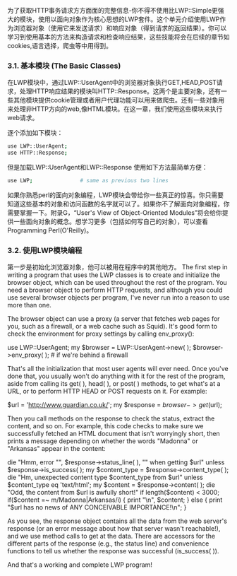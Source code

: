 
为了获取HTTP事务请求方方面面的完整信息-你不得不使用比LWP::Simple更强大的模块，使用以面向对象作为核心思想的LWP套件。这个单元介绍使用LWP作为浏览器对象（使用它来发送请求）和响应对象（得到请求的返回结果）。你可以学习到使用基本的方法来构造请求和检查响应结果，这些技能将会在后续的章节如cookies,语言选择，爬虫等中用得到。

### 3.1. 基本模块 (The Basic Classes)

在LWP模块中，通过LWP::UserAgent中的浏览器对象执行GET,HEAD,POST请求，处理HTTP响应结果的模块叫HTTP::Response。这两个是主要对象，还有一些其他模块提供cookie管理或者用户代理功能可以用来做爬虫。还有一些对象用来处理非HTTP方向的web,像HTML模块。在这一章，我们使用这些模块来执行web请求。

逐个添加如下模块：
```sh
use LWP::UserAgent;
use HTTP::Response;
```
但是加载LWP::UserAgent和LWP::Response 使用如下方法最简单方便：
```sh
use LWP;               # same as previous two lines
```

如果你熟悉perl的面向对象编程，LWP模块会带给你一些真正的惊喜。你只需要知道这些基本的对象和访问函数的名字就可以了。如果你不了解面向对象编程，你需要掌握一下。附录G，“User's View of Object-Oriented Modules”将会给你提供一些面向对象的概念。想学习更多（包括如何写自己的对象），可以查看Programming Perl(O'Reilly)。


### 3.2. 使用LWP模块编程

第一步是初始化浏览器对象，他可以被用在程序中的其他地方。
The first step in writing a program that uses the LWP classes is to create and initialize the browser object, which can be used throughout the rest of the program. You need a browser object to perform HTTP requests, and although you could use several browser objects per program, I've never run into a reason to use more than one.

The browser object can use a proxy (a server that fetches web pages for you, such as a firewall, or a web cache such as Squid). It's good form to check the environment for proxy settings by calling env_proxy():

use LWP::UserAgent;
my $browser = LWP::UserAgent->new( );
$browser->env_proxy( ); # if we're behind a firewall

That's all the initialization that most user agents will ever need. Once you've done that, you usually won't do anything with it for the rest of the program, aside from calling its get( ), head( ), or post( ) methods, to get what's at a URL, or to perform HTTP HEAD or POST requests on it. For example:

$url = 'http://www.guardian.co.uk/';
my $response = $browser->get($url);

Then you call methods on the response to check the status, extract the content, and so on. For example, this code checks to make sure we successfully fetched an HTML document that isn't worryingly short, then prints a message depending on whether the words "Madonna" or "Arkansas" appear in the content:

die "Hmm, error \"", $response->status_line( ),
  "\" when getting $url"  unless $response->is_success( );
my $content_type = $response->content_type( );
die "Hm, unexpected content type $content_type from $url"
   unless $content_type eq 'text/html';
my $content = $response->content( );
die "Odd, the content from $url is awfully short!"
   if length($content) < 3000;
if($content =~ m/Madonna|Arkansas/i) {
   print "<!-- The news today is IMPORTANT -->\n",
         $content;
} else {
   print "$url has no news of ANY CONCEIVABLE IMPORTANCE!\n";
}

As you see, the response object contains all the data from the web server's response (or an error message about how that server wasn't reachable!), and we use method calls to get at the data. There are accessors for the different parts of the response (e.g., the status line) and convenience functions to tell us whether the response was successful (is_success( )).

And that's a working and complete LWP program!
